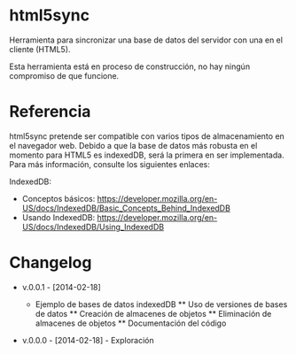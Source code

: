 html5sync
=========

Herramienta para sincronizar una base de datos del servidor con una en el cliente (HTML5).

Esta herramienta está en proceso de construcción, no hay ningún compromiso de que funcione.


Referencia
=========

html5sync pretende ser compatible con varios tipos de almacenamiento en el navegador web. Debido a que la base de datos más robusta en el momento para HTML5 es indexedDB, será la primera en ser implementada. Para más información, consulte los siguientes enlaces:

IndexedDB:
* Conceptos básicos: https://developer.mozilla.org/en-US/docs/IndexedDB/Basic_Concepts_Behind_IndexedDB
* Usando IndexedDB: https://developer.mozilla.org/en-US/docs/IndexedDB/Using_IndexedDB


Changelog
=========

* v.0.0.1 - [2014-02-18]
    * Ejemplo de bases de datos indexedDB
** Uso de versiones de bases de datos
** Creación de almacenes de objetos
** Eliminación de almacenes de objetos
** Documentación del código

* v.0.0.0 - [2014-02-18] - Exploración